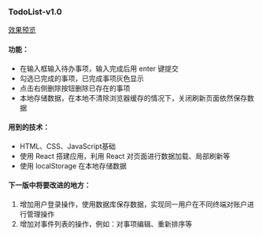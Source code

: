 ### TodoList-v1.0

[效果预览](http://nicole-d.party/TodoList-v1.0/build/index.html)

#### 功能：
- 在输入框输入待办事项，输入完成后用 enter 键提交
- 勾选已完成的事项，已完成事项灰色显示
- 点击右侧删除按钮删除已存在的事项
- 本地存储数据，在本地不清除浏览器缓存的情况下，关闭刷新页面依然保存数据

#### 用到的技术：
- HTML、CSS、JavaScript基础
- 使用 React 搭建应用，利用 React 对页面进行数据加载、局部刷新等
- 使用 localStorage 在本地存储数据

#### 下一版中将要改进的地方：
1. 增加用户登录操作，使用数据库保存数据，实现同一用户在不同终端对账户进行管理操作
2. 增加对事件列表的操作，例如：对事项编辑、重新排序等